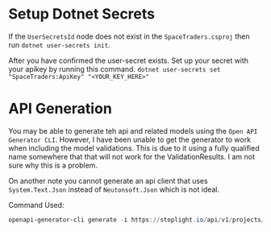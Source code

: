﻿# Setup Dotnet Secrets

If the `UserSecretsId` node does not exist in the `SpaceTraders.csproj` then run `dotnet user-secrets init`.

After you have confirmed the user-secret exists. Set up your secret with your apikey by running this command.
`dotnet user-secrets set "SpaceTraders:ApiKey" "<YOUR_KEY_HERE>"`

# API Generation
You may be able to generate teh api and related models using the `Open API Generator CLI`. However, I have been unable
to get the generator to work when including the model validations. This is due to it using a fully qualified name somewhere
that that will not work for the ValidationResults. I am not sure why this is a problem.

On another note you cannot generate an api client that uses `System.Text.Json` instead of `Neutonsoft.Json` which is not ideal.

Command Used:
```powershell
openapi-generator-cli generate -i https://stoplight.io/api/v1/projects/spacetraders/spacetraders/nodes/reference/SpaceTraders.json -g csharp-netcore --additional-properties=apiName="SpaceTradersApi" --additional-properties=targetFramework="net7.0" --additional-properties=packageName="SpaceTraders.Api" --additional-properties=validatable="true" --additional-properties=nullableReferenceTypes="true" --additional-properties=library="genericHost"  
```